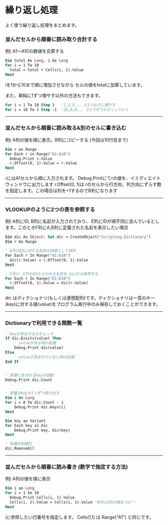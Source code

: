 # 繰り返し処理
よく使う繰り返し処理をまとめます。


### 並んだセルから順番に読み取り合計する
例) A1～A10の数値を合算する

```vb
Dim total As Long, i As Long
For i = 1 To 10
  total = total + Cells(i, 1).Value
Next
```
iを1から10まで順に増加させながら セルの値をtotalに加算しています。

また、単純に1ずつ増やす以外の方法もできます。

```vb
For i = 1 To 10 Step 2   '1,3,5... と1つおきに増やす
For i = 10 To 1 Step -1  '10,9,8... と1つずつ小さくしていく
```

------------------

### 並んだセルから順番に読み取る&別のセルに書き込む
例) A列の値を順に表示。B列にコピーする (今回は10行目まで)

```vb
Dim r as Range
For Each r in Range("A1:A10")
  Debug.Print r.Value
  r.Offset(0, 1).Value = r.Value
Next
```
rにはA1セルから順に入力されます。
Debug.Printにてrの値を、イミディエイトウィンドウに出力します
r.Offset(0, 1)は rのセルから行方向、列方向にずらす数を指定します。この場合は列を+1するのでB列になります

------------------

### VLOOKUPのように2つの表を参照する
例) A列にID, B列に名前が入力されており、 E列にIDが順不同に並んでいるとします。このときF列にA,B列に定義された名前を表示したい場合

```vb
Dim dic As Object: Set dic = CreateObject("Scripting.Dictionary")
Dim r As Range

' A列のIDに対する名前を辞書として保存
For Each r In Range("A1:A10")
  dic(r.Value) = r.Offset(0, 1).Value 
Next

' F列に、E列のIDからわかる名前を dicから取得する
For Each r In Range("E1:E10")
  r.Offset(0, 1).Value = dic(r.Value) 
Next
```
dic はディクショナリ(もしくは連想配列)です。ディクショナリは一意のキー(key)に対する値(value)をプログラム実行中のみ保存しておくことができます。

------------------

### Dictionaryで利用できる関数一覧

```vb
' keyが存在するかチェック
If dic.Exists(value) Then
	' valueがある時の処理
	Debug.Print dic(value)
Else
	' valueが含まれていない時の処理
End If 


' 辞書に含まれるkeyの個数
Debug.Print dic.Count  


' 辞書のkeyを1つずつ取り出す
Dim i As Long
For i = 0 To dic.Count - 1
	Debug.Print dic.Keys(i)
Next

Dim key as Variant
For Each key in dic
	Debug.Print key, dic(key)
Next

' 辞書の初期化
dic.RemoveAll

```

------------------

### 並んだセルから順番に読み書き (数字で指定する方法)
例) A列の値を順に表示

```vb
Dim i as Long
For i = 1 to 10
  Debug.Print Cells(i, 1).Value
  Cells(i, 2).Value = Cells(i, 1).Value 'B列にA列の値をコピー
Next
```
iに参照したい行番号を指定します。
Cells(1,1) は Range("A1") と同じです。
